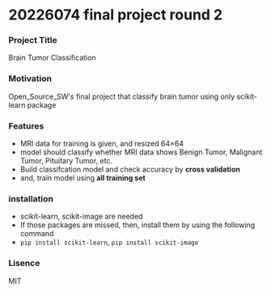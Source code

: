 # 20226074 final project round 2

### Project Title
Brain Tumor Classification

### Motivation
Open_Source_SW's final project that classify brain tumor using only scikit-learn package

### Features
+ MRI data for training is given, and resized 64×64
+ model should classify whether MRI data shows Benign Tumor, Malignant Tumor, Pituitary Tumor, etc.
+ Build classifcation model and check accuracy by **cross validation**
+ and, train model using **all training set**

### installation
+ scikit-learn, scikit-image are needed
+ If those packages are missed, then, install them by using the following command
+ `pip install scikit-learn`, `pip install scikit-image`

### Lisence
MIT
